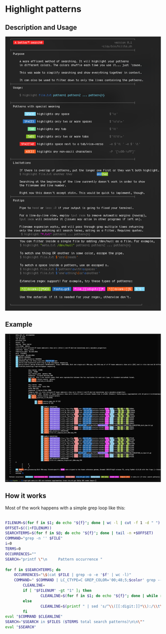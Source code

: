 # Highlight patterns

## Description and Usage

![Usage](../images/highlight/highlight.usage1.png)
![Usage](../images/highlight/highlight.usage2.png)

## Example

![Example](../images/highlight/highlight.sh.png)

## How it works

Most of the work happens with a simple grep loop like this:

```bash

FILENUM=$(for f in $1; do echo "${f}"; done | wc -l | cut -f 1 -d " ")
OFFSET=$((1+FILENUM))
SEARCHTERMS=$(for f in $@; do echo "${f}"; done | tail -n +$OFFSET)
COMMAND="grep -n '' $FILE"
i=0
TERMS=0
OCCURRENCES=""
SEARCH="printf \"\n     Pattern occurrence "

for f in $SEARCHTERMS; do
	OCCURRENCES="\$(cat $FILE | grep -o -e '$f' | wc -l)"
	COMMAND=" $COMMAND | LC_CTYPE=C GREP_COLOR='00;48;5;$color' grep --color=always -e '$f' $RETURNALL "
        CLEANLINE=
        if [ "$FILENUM" -gt "1" ]; then
                CLEANLINE=$(for f in $1; do echo "${f}"; done | while read line; do printf "$CLEANLINE"; if [ "$line" == "/dev/null" ]; then line="\/dev\/null"; fi; printf " | sed 's/^\\($line\\):\\([[:digit:]]*\\):/\t\\e[38;5;240m\\\1\t\\\2\t\\033[0m/g'"; done)
        else
                CLEANLINE=$(printf " | sed 's/^\\([[:digit:]]*\\):/\\t\\e[38;5;240m\\\1\t\\033[0m/g'")
        fi
eval "$COMMAND $CLEANLINE"
SEARCH="$SEARCH in $FILES ($TERMS total search patterns)\n\n\""
eval "$SEARCH"
```
